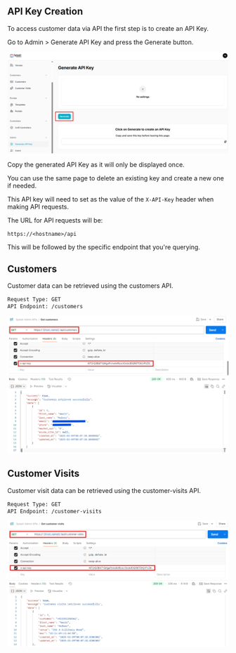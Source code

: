 ## API Key Creation

To access customer data via API the first step is to create an API Key.

Go to Admin > Generate API Key and press the Generate button.

![Generate API Key](../assets/images/api/api-key-generate.png)

Copy the generated API Key as it will only be displayed once.

You can use the same page to delete an existing key and create a new one if needed.

This API key will need to set as the value of the `X-API-Key` header when making API requests.

The URL for API requests will be:

```
https://<hostname>/api
```

This will be followed by the specific endpoint that you're querying.

## Customers

Customer data can be retrieved using the customers API.

```
Request Type: GET
API Endpoint: /customers
```

![Get Customers](../assets/images/api/api-customers.png)

## Customer Visits

Customer visit data can be retrieved using the customer-visits API.

```
Request Type: GET
API Endpoint: /customer-visits
```

![Get Customer Visits](../assets/images/api/api-visits.png)